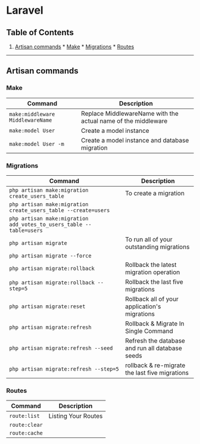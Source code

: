 # Laravel

## Table of Contents

  1. [Artisan commands](#artisan-commands)
    * [Make](#make)
    * [Migrations](#migrations)
    * [Routes](#routes)
    

---
## Artisan commands

### Make
| Command | Description |
| --------- | ------- |
|  `make:middleware MiddlewareName` | Replace MiddlewareName with the actual name of the middleware |
|  `make:model User` | Create a model instance |
|  `make:model User -m` | Create a model instance and database migration|


### Migrations
| Command | Description |
| --------- | ------- |
|  `php artisan make:migration create_users_table` | To create a migration |
|  `php artisan make:migration create_users_table --create=users` |  |
|  `php artisan make:migration add_votes_to_users_table --table=users` |  |
|  `php artisan migrate` | To run all of your outstanding migrations |
|  `php artisan migrate --force` |  |
|  `php artisan migrate:rollback` | Rollback the latest migration operation |
|  `php artisan migrate:rollback --step=5` | Rollback the last five migrations |
|  `php artisan migrate:reset` | Rollback  all of your application's migrations |
|  `php artisan migrate:refresh` | Rollback & Migrate In Single Command |
|  `php artisan migrate:refresh --seed` | Refresh the database and run all database seeds |
|  `php artisan migrate:refresh --step=5` | rollback & re-migrate the last five migrations|


### Routes
| Command | Description |
| --------- | ------- |
|  `route:list` | Listing Your Routes |
|  `route:clear` |  |
|  `route:cache` | |
